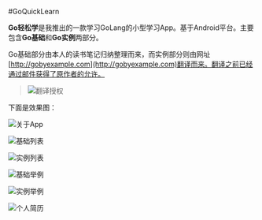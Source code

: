 #GoQuickLearn

**Go轻松学**是我推出的一款学习GoLang的小型学习App。基于Android平台。主要包含**Go基础**和**Go实例**两部分。

Go基础部分由本人的读书笔记归纳整理而来，而实例部分则由网址[http://gobyexample.com](http://gobyexample.com)翻译而来。翻译之前已经通过邮件获得了原作者的允许。

>![翻译授权](Authorization.png)

下面是效果图：

![关于App](GoQuickLearn_Submit/v2.4/readme_icon/go_about.png)

![基础列表](GoQuickLearn_Submit/v2.4/readme_icon/go_basic_course_list.png)

![实例列表](GoQuickLearn_Submit/v2.4/readme_icon/go_example_course_list.png)

![基础举例](GoQuickLearn_Submit/v2.4/readme_icon/go_basic_array_slice.png)

![实例举例](GoQuickLearn_Submit/v2.4/readme_icon/go_example_range.png)


![个人简历](GoQuickLearn_Submit/v2.4/readme_icon/go_profile.png)


